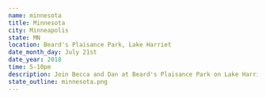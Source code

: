 ```yaml
---
name: minnesota
title: Minnesota
city: Minneapolis
state: MN
location: Beard's Plaisance Park, Lake Harriet
date_month_day: July 21st
date_year: 2018
time: 5-10pm
description: Join Becca and Dan at Beard's Plaisance Park on Lake Harriet between 5-10pm for a casual-barbecue style day of celebrating! Come and go as you please. <br><br>More details to come...
state_outline: minnesota.png
---
```

